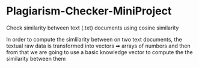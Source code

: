 # Plagiarism-Checker-MiniProject



Check similarity between text (.txt) documents using cosine similarity

In order to compute the simlilarity between on two text documents, the textual raw data is transformed into vectors ➡ arrays of numbers and then from that we are going to use a basic knowledge vector to compute the the similarity between them
